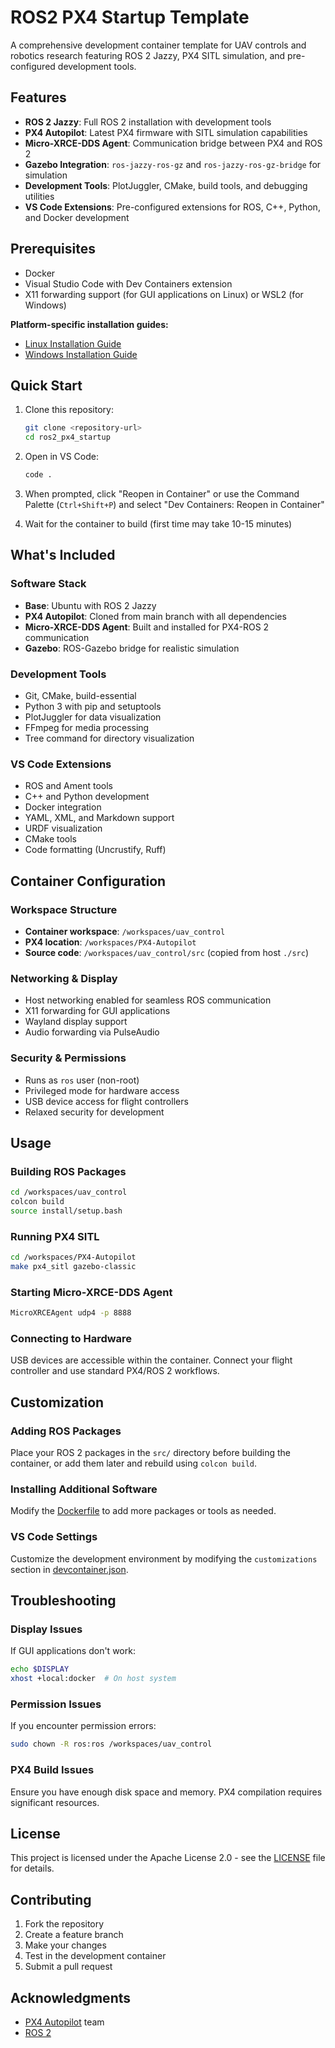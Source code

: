 # ROS2 PX4 Startup Template

A comprehensive development container template for UAV controls and robotics research featuring ROS 2 Jazzy, PX4 SITL simulation, and pre-configured development tools.

## Features

- **ROS 2 Jazzy**: Full ROS 2 installation with development tools
- **PX4 Autopilot**: Latest PX4 firmware with SITL simulation capabilities
- **Micro-XRCE-DDS Agent**: Communication bridge between PX4 and ROS 2
- **Gazebo Integration**: `ros-jazzy-ros-gz` and `ros-jazzy-ros-gz-bridge` for simulation
- **Development Tools**: PlotJuggler, CMake, build tools, and debugging utilities
- **VS Code Extensions**: Pre-configured extensions for ROS, C++, Python, and Docker development

## Prerequisites

- Docker
- Visual Studio Code with Dev Containers extension
- X11 forwarding support (for GUI applications on Linux) or WSL2 (for Windows)

**Platform-specific installation guides:**

- [Linux Installation Guide](docs/linux-install.md)
- [Windows Installation Guide](docs/windows-install.md)

## Quick Start

1. Clone this repository:

   ```bash
   git clone <repository-url>
   cd ros2_px4_startup
   ```

2. Open in VS Code:

   ```bash
   code .
   ```

3. When prompted, click "Reopen in Container" or use the Command Palette (`Ctrl+Shift+P`) and select "Dev Containers: Reopen in Container"

4. Wait for the container to build (first time may take 10-15 minutes)

## What's Included

### Software Stack

- **Base**: Ubuntu with ROS 2 Jazzy
- **PX4 Autopilot**: Cloned from main branch with all dependencies
- **Micro-XRCE-DDS Agent**: Built and installed for PX4-ROS 2 communication
- **Gazebo**: ROS-Gazebo bridge for realistic simulation

### Development Tools

- Git, CMake, build-essential
- Python 3 with pip and setuptools
- PlotJuggler for data visualization
- FFmpeg for media processing
- Tree command for directory visualization

### VS Code Extensions

- ROS and Ament tools
- C++ and Python development
- Docker integration
- YAML, XML, and Markdown support
- URDF visualization
- CMake tools
- Code formatting (Uncrustify, Ruff)

## Container Configuration

### Workspace Structure

- **Container workspace**: `/workspaces/uav_control`
- **PX4 location**: `/workspaces/PX4-Autopilot`
- **Source code**: `/workspaces/uav_control/src` (copied from host `./src`)

### Networking & Display

- Host networking enabled for seamless ROS communication
- X11 forwarding for GUI applications
- Wayland display support
- Audio forwarding via PulseAudio

### Security & Permissions

- Runs as `ros` user (non-root)
- Privileged mode for hardware access
- USB device access for flight controllers
- Relaxed security for development

## Usage

### Building ROS Packages

```bash
cd /workspaces/uav_control
colcon build
source install/setup.bash
```

### Running PX4 SITL

```bash
cd /workspaces/PX4-Autopilot
make px4_sitl gazebo-classic
```

### Starting Micro-XRCE-DDS Agent

```bash
MicroXRCEAgent udp4 -p 8888
```

### Connecting to Hardware

USB devices are accessible within the container. Connect your flight controller and use standard PX4/ROS 2 workflows.

## Customization

### Adding ROS Packages

Place your ROS 2 packages in the `src/` directory before building the container, or add them later and rebuild using `colcon build`.

### Installing Additional Software

Modify the [Dockerfile](.devcontainer/Dockerfile) to add more packages or tools as needed.

### VS Code Settings

Customize the development environment by modifying the `customizations` section in [devcontainer.json](.devcontainer/devcontainer.json).

## Troubleshooting

### Display Issues

If GUI applications don't work:

```bash
echo $DISPLAY
xhost +local:docker  # On host system
```

### Permission Issues

If you encounter permission errors:

```bash
sudo chown -R ros:ros /workspaces/uav_control
```

### PX4 Build Issues

Ensure you have enough disk space and memory. PX4 compilation requires significant resources.

## License

This project is licensed under the Apache License 2.0 - see the [LICENSE](LICENSE) file for details.

## Contributing

1. Fork the repository
2. Create a feature branch
3. Make your changes
4. Test in the development container
5. Submit a pull request

## Acknowledgments

- [PX4 Autopilot](https://github.com/PX4/PX4-Autopilot) team
- [ROS 2](https://ros.org/)
